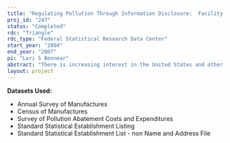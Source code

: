 ```yaml
---
title: "Regulating Pollution Through Information Disclosure:  Facility Response to the Toxics Release Inventory"
proj_id: "247"
status: "Completed"
rdc: "Triangle"
rdc_type: "Federal Statistical Research Data Center"
start_year: "2004"
end_year: "2007"
pi: "Lori S Bennear"
abstract: "There is increasing interest in the United States and other countries in the use of information disclosure programs as potential substitutes for, or complements to, conventional command-and control or market-based environmental policy instruments. Much of this interest can be attributed to the apparent success of the Toxics Release Inventory (TRI) program, which requires large manufacturing facilities to report publicly their annual releases of certain chemicals. Since the inception of the TRI program in 1986, reported releases of over 300 regulated chemicals have fallen by more than 45 percent. However, since release data is only available for facilities that are required to report to TRI, one cannot determine what reductions in releases would have occurred in the absence of TRI and, therefore, one cannot infer how much of this 45 percent reduction is the direct result of the TRI reporting requirements. The primary purpose of the proposed research is to better isolate the causal effect of TRI on facility-level outcomes. To accomplish this, it is necessary to recognize that the production of toxic releases at a facility is directly linked to production of output at the facility. While we cannot observe releases for facilities that are not required to report to TRI, we can observe output levels for both facilities that are required to report and facilities that are not required to report. This framework can be used to develop a natural experiment for testing the effects of TRI on production technologies and productivity. We will estimate production functions separately for facilities that are required to report to TRI and facilities that are not required to report to TRI and empirically test for differences in the production technologies employed and the productivity of the two groups of facilities. This will help determine whether public disclosure of environmental performance information changes the way facilities do business. In addition, this project will provide a better understanding of the ways in which public disclosure affects facility decision-making. There are several pathways through which reporting of environmental information might lead to pollution reduction, including: green consumerism, green investing, community pressure, the threat of future regulation, and organizational limitations of the firm. We will construct indictors for each of the pathways, estimate the effect of these pathways on changes in the production functions used by reporting and non-reporting facilities, and compare these effects with predictions from a theoretical model of facility-level response to information disclosure requirements. A critical element in the analysis is the construction of a facility-level dataset that contains information on environmental variables, economic variables, and variables that proxy for the four different pathways. We will create this dataset by linking publicly available data from the Toxics Release Inventory, trade organizations, environmental organizations, and other sources with confidential facility-level economic data from the Longitudinal Research Database (LRD) and the Pollution Abatement Costs and Expenditures (PACE) Survey for the years 1982 to 1999. In addition to providing a clearer understanding of the causal relationship between TRI and facility-level economic outcomes, the creation of this unique dataset will provide opportunities to evaluate and enhance Census data. The Census collects detailed data on the products produced, and the materials used in production, at the 7-digit SIC level (8-digit NAICS level beginning in 1997). However, many facilities do not report data at this level of detail. Instead they report data on products and materials at a higher level of aggregation. Because several of the chemicals that are reported under the TRI are also 7-digit SIC categories (or 8-digit NAICS categories) on the materials and product trailers, we can evaluate whether facilities are better able to report detailed data to Census on their usage of these specific chemicals if they are required to track that data to comply with the TRI. We will also evaluate potential improvements in data reporting that could be obtained if the connections between TRI reported chemicals and Census product and materials categories are enhanced."
layout: project
---
```


**Datasets Used:**

  - Annual Survey of Manufactures 
  - Census of Manufactures 
  - Survey of Pollution Abatement Costs and Expenditures 
  - Standard Statistical Establishment Listing 
  - Standard Statistical Establishment List - non Name and Address File 

